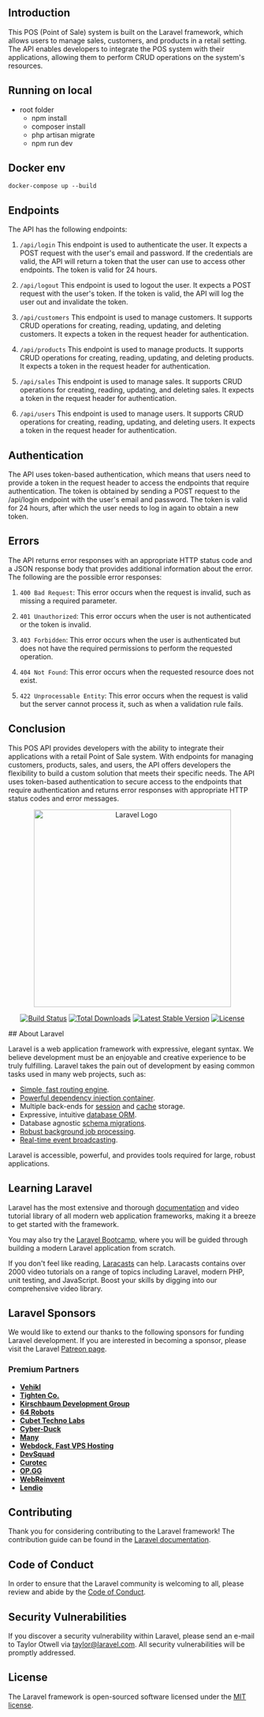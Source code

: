 ## Introduction

This POS (Point of Sale) system is built on the Laravel framework, which allows users to manage sales, customers, and products in a retail setting. The API enables developers to integrate the POS system with their applications, allowing them to perform CRUD operations on the system's resources.

## Running on local 
- root folder 
    - npm install
    - composer install
    - php artisan migrate
    - npm run dev

## Docker env
    docker-compose up --build


## Endpoints

The API has the following endpoints:

1. `/api/login`
   This endpoint is used to authenticate the user. It expects a POST request with the user's email and password. If the credentials are valid, the API will return a token that the user can use to access other endpoints. The token is valid for 24 hours.
2. `/api/logout`
   This endpoint is used to logout the user. It expects a POST request with the user's token. If the token is valid, the API will log the user out and invalidate the token.

3. `/api/customers`
   This endpoint is used to manage customers. It supports CRUD operations for creating, reading, updating, and deleting customers. It expects a token in the request header for authentication.

4. `/api/products`
   This endpoint is used to manage products. It supports CRUD operations for creating, reading, updating, and deleting products. It expects a token in the request header for authentication.

5. `/api/sales`
   This endpoint is used to manage sales. It supports CRUD operations for creating, reading, updating, and deleting sales. It expects a token in the request header for authentication.

6. `/api/users`
   This endpoint is used to manage users. It supports CRUD operations for creating, reading, updating, and deleting users. It expects a token in the request header for authentication.

## Authentication

The API uses token-based authentication, which means that users need to provide a token in the request header to access the endpoints that require authentication. The token is obtained by sending a POST request to the /api/login endpoint with the user's email and password. The token is valid for 24 hours, after which the user needs to log in again to obtain a new token.

## Errors

The API returns error responses with an appropriate HTTP status code and a JSON response body that provides additional information about the error. The following are the possible error responses:

1. `400 Bad Request`: This error occurs when the request is invalid, such as missing a required parameter.

2. `401 Unauthorized`: This error occurs when the user is not authenticated or the token is invalid.

3. `403 Forbidden`: This error occurs when the user is authenticated but does not have the required permissions to perform the requested operation.

4. `404 Not Found`: This error occurs when the requested resource does not exist.

5. `422 Unprocessable Entity`: This error occurs when the request is valid but the server cannot process it, such as when a validation rule fails.

## Conclusion

This POS API provides developers with the ability to integrate their applications with a retail Point of Sale system. With endpoints for managing customers, products, sales, and users, the API offers developers the flexibility to build a custom solution that meets their specific needs. The API uses token-based authentication to secure access to the endpoints that require authentication and returns error responses with appropriate HTTP status codes and error messages.

<p align="center"><a href="https://laravel.com" target="_blank"><img src="https://raw.githubusercontent.com/laravel/art/master/logo-lockup/5%20SVG/2%20CMYK/1%20Full%20Color/laravel-logolockup-cmyk-red.svg" width="400" alt="Laravel Logo"></a></p>

<p align="center">
<a href="https://github.com/laravel/framework/actions"><img src="https://github.com/laravel/framework/workflows/tests/badge.svg" alt="Build Status"></a>
<a href="https://packagist.org/packages/laravel/framework"><img src="https://img.shields.io/packagist/dt/laravel/framework" alt="Total Downloads"></a>
<a href="https://packagist.org/packages/laravel/framework"><img src="https://img.shields.io/packagist/v/laravel/framework" alt="Latest Stable Version"></a>
<a href="https://packagist.org/packages/laravel/framework"><img src="https://img.shields.io/packagist/l/laravel/framework" alt="License"></a>
</p>
## About Laravel

Laravel is a web application framework with expressive, elegant syntax. We believe development must be an enjoyable and creative experience to be truly fulfilling. Laravel takes the pain out of development by easing common tasks used in many web projects, such as:

-   [Simple, fast routing engine](https://laravel.com/docs/routing).
-   [Powerful dependency injection container](https://laravel.com/docs/container).
-   Multiple back-ends for [session](https://laravel.com/docs/session) and [cache](https://laravel.com/docs/cache) storage.
-   Expressive, intuitive [database ORM](https://laravel.com/docs/eloquent).
-   Database agnostic [schema migrations](https://laravel.com/docs/migrations).
-   [Robust background job processing](https://laravel.com/docs/queues).
-   [Real-time event broadcasting](https://laravel.com/docs/broadcasting).

Laravel is accessible, powerful, and provides tools required for large, robust applications.

## Learning Laravel

Laravel has the most extensive and thorough [documentation](https://laravel.com/docs) and video tutorial library of all modern web application frameworks, making it a breeze to get started with the framework.

You may also try the [Laravel Bootcamp](https://bootcamp.laravel.com), where you will be guided through building a modern Laravel application from scratch.

If you don't feel like reading, [Laracasts](https://laracasts.com) can help. Laracasts contains over 2000 video tutorials on a range of topics including Laravel, modern PHP, unit testing, and JavaScript. Boost your skills by digging into our comprehensive video library.

## Laravel Sponsors

We would like to extend our thanks to the following sponsors for funding Laravel development. If you are interested in becoming a sponsor, please visit the Laravel [Patreon page](https://patreon.com/taylorotwell).

### Premium Partners

-   **[Vehikl](https://vehikl.com/)**
-   **[Tighten Co.](https://tighten.co)**
-   **[Kirschbaum Development Group](https://kirschbaumdevelopment.com)**
-   **[64 Robots](https://64robots.com)**
-   **[Cubet Techno Labs](https://cubettech.com)**
-   **[Cyber-Duck](https://cyber-duck.co.uk)**
-   **[Many](https://www.many.co.uk)**
-   **[Webdock, Fast VPS Hosting](https://www.webdock.io/en)**
-   **[DevSquad](https://devsquad.com)**
-   **[Curotec](https://www.curotec.com/services/technologies/laravel/)**
-   **[OP.GG](https://op.gg)**
-   **[WebReinvent](https://webreinvent.com/?utm_source=laravel&utm_medium=github&utm_campaign=patreon-sponsors)**
-   **[Lendio](https://lendio.com)**

## Contributing

Thank you for considering contributing to the Laravel framework! The contribution guide can be found in the [Laravel documentation](https://laravel.com/docs/contributions).

## Code of Conduct

In order to ensure that the Laravel community is welcoming to all, please review and abide by the [Code of Conduct](https://laravel.com/docs/contributions#code-of-conduct).

## Security Vulnerabilities

If you discover a security vulnerability within Laravel, please send an e-mail to Taylor Otwell via [taylor@laravel.com](mailto:taylor@laravel.com). All security vulnerabilities will be promptly addressed.

## License

The Laravel framework is open-sourced software licensed under the [MIT license](https://opensource.org/licenses/MIT).
